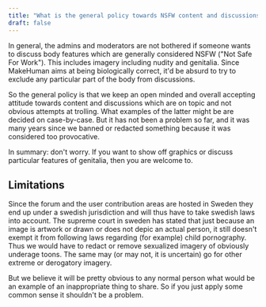 ```yaml
---
title: "What is the general policy towards NSFW content and discussions?"
draft: false
---
```


In general, the admins and moderators are not bothered if someone wants to discuss body features which are generally considered NSFW ("Not Safe For Work"). This includes imagery including nudity and genitalia. Since MakeHuman aims at being biologically correct, it'd be absurd to try to exclude any particular part of the body from discussions. 

So the general policy is that we keep an open minded and overall accepting attitude towards content and discussions which are on topic and not obvious attempts at trolling. What examples of the latter might be are decided on case-by-case. But it has not been a problem so far, and it was many years since we banned or redacted something because it was considered too provocative. 

In summary: don't worry. If you want to show off graphics or discuss particular features of genitalia, then you are welcome to.

## Limitations

Since the forum and the user contribution areas are hosted in Sweden they end up under a swedish jurisdiction and will thus have to take swedish laws into account. The supreme court in sweden has stated that just because an image is artwork or drawn or does not depic an actual person, it still doesn't exempt it from following laws regarding (for example) child pornography. Thus we would have to redact or remove sexualized imagery of obviously underage toons. The same may (or may not, it is uncertain) go for other extreme or derogatory imagery. 

But we believe it will be pretty obvious to any normal person what would be an example of an inappropriate thing to share. So if you just apply some common sense it shouldn't be a problem.